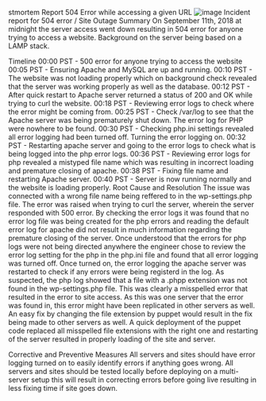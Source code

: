 stmortem Report 504 Error while accessing a given URL
![image](https://github.com/akanight01/alx-system_engineering-devops/assets/134161622/810adc35-ac01-4868-8ac9-ebc3e5124fba)
Incident report for 504 error / Site Outage Summary On September 11th, 2018 at midnight the server access went down resulting in 504 error for anyone trying to access a website. Background on the server being based on a LAMP stack.

Timeline 00:00 PST - 500 error for anyone trying to access the website 00:05 PST - Ensuring Apache and MySQL are up and running. 00:10 PST - The website was not loading properly which on background check revealed that the server was working properly as well as the database. 00:12 PST - After quick restart to Apache server returned a status of 200 and OK while trying to curl the website. 00:18 PST - Reviewing error logs to check where the error might be coming from. 00:25 PST - Check /var/log to see that the Apache server was being prematurely shut down. The error log for PHP were nowhere to be found. 00:30 PST - Checking php.ini settings revealed all error logging had been turned off. Turning the error logging on. 00:32 PST - Restarting apache server and going to the error logs to check what is being logged into the php error logs. 00:36 PST - Reviewing error logs for php revealed a mistyped file name which was resulting in incorrect loading and premature closing of apache. 00:38 PST - Fixing file name and restarting Apache server. 00:40 PST - Server is now running normally and the website is loading properly. Root Cause and Resolution The issue was connected with a wrong file name being reffered to in the wp-settings.php file. The error was raised when trying to curl the server, wherein the server responded with 500 error. By checking the error logs it was found that no error log file was being created for the php errors and reading the default error log for apache did not result in much information regarding the premature closing of the server. Once understood that the errors for php logs were not being directed anywhere the engineer chose to review the error log setting for the php in the php.ini file and found that all error logging was turned off. Once turned on, the error logging the apache server was restarted to check if any errors were being registerd in the log. As suspected, the php log showed that a file with a .phpp extension was not found in the wp-settings.php file. This was clearly a misspelled error that resulted in the error to site access. As this was one server that the error was found in, this error might have been replicated in other servers as well. An easy fix by changing the file extension by puppet would result in the fix being made to other servers as well. A quick deployment of the puppet code replaced all misspelled file extensions with the right one and restarting of the server resulted in properly loading of the site and server.

Corrective and Preventive Measures All servers and sites should have error logging turned on to easily identify errors if anything goes wrong. All servers and sites should be tested locally before deploying on a multi-server setup this will result in correcting errors before going live resulting in less fixing time if site goes down.
